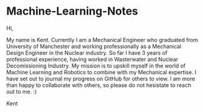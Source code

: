 # Machine-Learning-Notes

Hi,

My name is Kent. Currently I am a Mechanical Engineer who graduated from University of Manchester and working professionally as a Mechanical Design Engineer in the Nuclear industry. So far I have 3 years of professional experience, having worked in Wasterwater and Nuclear Decomissioning Industry. My mission is to upskill myself in the world of Machine Learning and Robotics to combine with my Mechanical expertise. I have set out to journal my progress on GitHub for others to view. I am more than happy to collaborate with others, so please do not hesistate to reach out to me. :)

Kent
